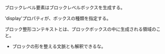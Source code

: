 ブロックレベル要素はブロックレベルボックスを生成する。

'display'プロパティが、ボックスの種類を指定する。 

ブロック整形コンテキストとは、ブロックボックスの中に生成される領域のこと。
* ブロックの形を整える文脈とも解釈できるな。
